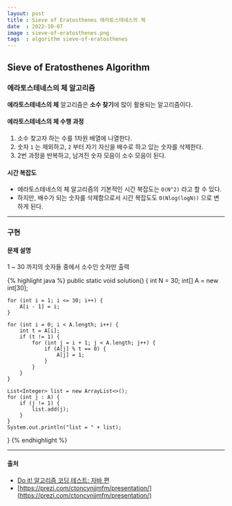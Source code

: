 ```yaml
---
layout: post
title : Sieve of Eratosthenes 에라토스테네스의 체
date  : 2022-10-07
image : sieve-of-eratosthenes.png
tags  : algorithm sieve-of-eratosthenes
---
```


## Sieve of Eratosthenes Algorithm
### 에라토스테네스의 체 알고리즘
**에라토스테네스의 체** 알고리즘은 **소수 찾기**에 많이 활용되는 알고리즘이다.

#### 에라토스테네스의 체 수행 과정
1. 소수 찾고자 하는 수를 1차원 배열에 나열한다.
2. 숫자 `1` 는 제외하고, `2` 부터 자기 자신을 배수로 하고 있는 숫자를 삭제한다.
3. 2번 과정을 반복하고, 남겨진 숫자 모음이 소수 모음이 된다.

#### 시간 복잡도
- 에라토스테네스의 체 알고리즘의 기본적인 시간 복잡도는 `O(N^2)` 라고 할 수 있다.
- 하지만, 배수가 되는 숫자를 삭제함으로서 시간 복잡도도 `O(Nlog(logN))` 으로 변하게 된다.

---

### 구현
#### 문제 설명
1 ~ 30 까지의 숫자들 중에서 소수인 숫자만 출력

{% highlight java %}
public static void solution() {
    int N = 30;
    int[] A = new int[30];

    for (int i = 1; i <= 30; i++) {
        A[i - 1] = i;
    }

    for (int i = 0; i < A.length; i++) {
        int t = A[i];
        if (t != 1) {
            for (int j = i + 1; j < A.length; j++) {
                if (A[j] % t == 0) {
                    A[j] = 1;
                }
            }
        }
    }

    List<Integer> list = new ArrayList<>();
    for (int j : A) {
        if (j != 1) {
            list.add(j);
        }
    }
    System.out.println("list = " + list);
}
{% endhighlight %}

---

#### 출처
- [Do it! 알고리즘 코딩 테스트: 자바 편](http://www.kyobobook.co.kr/product)
- [https://prezi.com/ctoncynjjmfm/presentation/](https://prezi.com/ctoncynjjmfm/presentation/)
